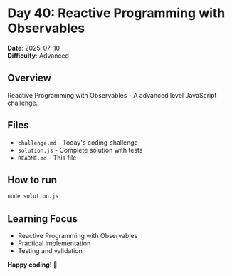 # Day 40: Reactive Programming with Observables

**Date**: 2025-07-10  
**Difficulty**: Advanced

## Overview
Reactive Programming with Observables - A advanced level JavaScript challenge.

## Files
- `challenge.md` - Today's coding challenge
- `solution.js` - Complete solution with tests
- `README.md` - This file

## How to run
```bash
node solution.js
```

## Learning Focus
- Reactive Programming with Observables
- Practical implementation
- Testing and validation

**Happy coding! 🚀**
